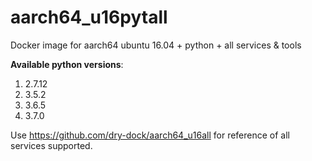 # aarch64_u16pytall

Docker image for aarch64 ubuntu 16.04 + python + all services &amp; tools

**Available python versions**:

1. 2.7.12
2. 3.5.2
3. 3.6.5
4. 3.7.0

Use https://github.com/dry-dock/aarch64_u16all for reference of all services supported.
